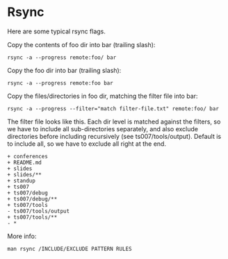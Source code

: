 # Rsync
Here are some typical rsync flags.

Copy the contents of foo dir into bar (trailing slash):

    rsync -a --progress remote:foo/ bar

Copy the foo dir into bar (trailing slash):

    rsync -a --progress remote:foo bar

Copy the files/directories in foo dir, matching the filter file into bar:

    rsync -a --progress --filter="match filter-file.txt" remote:foo/ bar

The filter file looks like this. Each dir level is matched against the filters,
so we have to include all sub-directories separately, and also exclude
directories before including recursively (see ts007/tools/output).  Default is
to include all, so we have to exclude all right at the end.

    + conferences
    + README.md
    + slides
    + slides/**
    + standup
    + ts007
    + ts007/debug
    + ts007/debug/**
    + ts007/tools
    - ts007/tools/output
    + ts007/tools/**
    - *

More info:

    man rsync /INCLUDE/EXCLUDE PATTERN RULES
